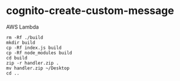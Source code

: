 # cognito-create-custom-message
AWS Lambda

```
rm -Rf ./build
mkdir build
cp -Rf index.js build
cp -Rf node_modules build
cd build
zip -r handler.zip .
mv handler.zip ~/Desktop
cd ..
```
